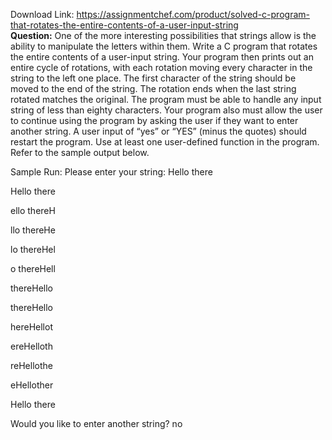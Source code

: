 Download Link: https://assignmentchef.com/product/solved-c-program-that-rotates-the-entire-contents-of-a-user-input-string
<br>
<strong>Question:</strong> One of the more interesting possibilities that strings allow is the ability to manipulate the letters within them. Write a C program that rotates the entire contents of a user-input string. Your program then prints out an entire cycle of rotations, with each rotation moving every character in the string to the left one place. The first character of the string should be moved to the end of the string. The rotation ends when the last string rotated matches the original. The program must be able to handle any input string of less than eighty characters. Your program also must allow the user to continue using the program by asking the user if they want to enter another string. A user input of “yes” or “YES” (minus the quotes) should restart the program. Use at least one user-defined function in the program. Refer to the sample output below.

Sample Run: Please enter your string: Hello there

Hello there

ello thereH

llo thereHe

lo thereHel

o thereHell

thereHello

thereHello

hereHellot

ereHelloth

reHellothe

eHellother

Hello there

Would you like to enter another string? no
